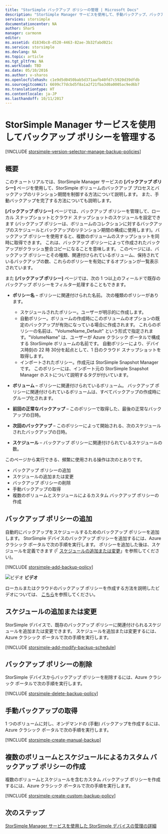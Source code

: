 ```yaml
---
title: "StorSimple バックアップ ポリシーの管理 | Microsoft Docs"
description: "StorSimple Manager サービスを使用して、手動バックアップ、バックアップのスケジュールを作成して、バックアップのリテンション期間を管理する方法について説明します。"
services: storsimple
documentationcenter: NA
author: SharS
manager: carmonm
editor: 
ms.assetid: d1834bc8-d520-4463-82ae-3b32fabd021c
ms.service: storsimple
ms.devlang: NA
ms.topic: article
ms.tgt_pltfrm: NA
ms.workload: TBD
ms.date: 05/10/2016
ms.author: v-sharos
ms.openlocfilehash: c1e9d5d0450bab5d371aafb40fd7c5920d39dfdb
ms.sourcegitcommit: 6699c77dcbd5f8a1a2f21fba3d0a0005ac9ed6b7
ms.translationtype: HT
ms.contentlocale: ja-JP
ms.lasthandoff: 10/11/2017
---
```

# <a name="use-the-storsimple-manager-service-to-manage-backup-policies"></a>StorSimple Manager サービスを使用してバックアップ ポリシーを管理する
[!INCLUDE [storsimple-version-selector-manage-backup-policies](../../includes/storsimple-version-selector-manage-backup-policies.md)]

## <a name="overview"></a>概要
このチュートリアルでは、StorSimple Manager サービスの **[バックアップ ポリシー]** ページを使用して、StorSimple ボリュームのバックアップ プロセスとバックアップのリテンション期間を制御する方法について説明します。 また、手動バックアップを完了する方法についても説明します。

**[バックアップ ポリシー]** ページでは、バックアップ ポリシーを管理して、ローカル スナップショットとクラウド スナップショットのスケジュールを設定できます  (バックアップ ポリシーは、ボリュームのコレクションに対するバックアップのスケジュールとバックアップのリテンション期間の構成に使用します)。バックアップ ポリシーを使用すると、複数のボリュームのスナップショットを同時に取得できます。 これは、バックアップ ポリシーによって作成されたバックアップがクラッシュ整合コピーになることを意味します。 このページには、バックアップ ポリシーとその種類、関連付けられているボリューム、保持されているバックアップの数、これらのポリシーを有効にするオプションが一覧表示されています。

また **[バックアップ ポリシー]** ページでは、次の 1 つ以上のフィールドで既存のバックアップ ポリシーをフィルター処理することもできます。

* **ポリシー名** – ポリシーに関連付けられた名前。 次の種類のポリシーがあります。
  
  * スケジュールされたポリシー。ユーザーが明示的に作成します。
  * 自動ポリシー。ボリュームの作成時にこのボリュームのオプションの既定のバックアップが有効になっている場合に作成されます。 これらのポリシーの名前は、"VolumeName_Default" という形式で指定されます。"VolumeName" は、ユーザーが Azure クラシック ポータルで構成する StorSimple ボリュームの名前です。 自動ポリシーにより、デバイス時刻の 22 時 30分を起点として、1 日のクラウド スナップショットを取得します。
  * インポートされたポリシー。作成元は StorSimple Snapshot Manager です。 このポリシーには、インポート元の StorSimple Snapshot Manager ホストについて説明するタグが付いています。
* **ボリューム** – ポリシーに関連付けられているボリューム。 バックアップ ポリシーに関連付けられているボリュームは、すべてバックアップの作成時にグループ化されます。
* **前回の正常なバックアップ** – このポリシーで取得した、最後の正常なバックアップの日時。
* **次回のバックアップ** – このポリシーによって開始される、次のスケジュールされたバックアップの日時。
* **スケジュール** – バックアップ ポリシーに関連付けられているスケジュールの数。

このページから実行できる、頻繁に使用される操作は次のとおりです。

* バックアップ ポリシーの追加 
* スケジュールの追加または変更 
* バックアップ ポリシーの削除 
* 手動バックアップの取得 
* 複数のボリュームとスケジュールによるカスタム バックアップ ポリシーの作成 

## <a name="add-a-backup-policy"></a>バックアップ ポリシーの追加
自動的にバックアップをスケジュールするためのバックアップ ポリシーを追加します。 StorSimple デバイスのバックアップ ポリシーを追加するには、Azure クラシック ポータルで次の手順を実行します。 ポリシーを追加した後は、スケジュールを定義できます (「 [スケジュールの追加または変更](#add-or-modify-a-schedule)」を参照してください)。

[!INCLUDE [storsimple-add-backup-policy](../../includes/storsimple-add-backup-policy.md)]

![ビデオ](./media/storsimple-manage-backup-policies/Video_icon.png) **ビデオ**

ローカルまたはクラウドのバックアップ ポリシーを作成する方法を説明したビデオについては、 [こちら](https://azure.microsoft.com/documentation/videos/create-storsimple-backup-policies/)を参照してください。

## <a name="add-or-modify-a-schedule"></a>スケジュールの追加または変更
StorSimple デバイスで、既存のバックアップ ポリシーに関連付けられるスケジュールを追加または変更できます。 スケジュールを追加または変更するには、Azure クラシック ポータルで次の手順を実行します。

[!INCLUDE [storsimple-add-modify-backup-schedule](../../includes/storsimple-add-modify-backup-schedule.md)]

## <a name="delete-a-backup-policy"></a>バックアップ ポリシーの削除
StorSimple デバイスからバックアップ ポリシーを削除するには、Azure クラシック ポータルで次の手順を実行します。

[!INCLUDE [storsimple-delete-backup-policy](../../includes/storsimple-delete-backup-policy.md)]

## <a name="take-a-manual-backup"></a>手動バックアップの取得
1 つのボリュームに対し、オンデマンドの (手動) バックアップを作成するには、Azure クラシック ポータルで次の手順を実行します。

[!INCLUDE [storsimple-create-manual-backup](../../includes/storsimple-create-manual-backup.md)]

## <a name="create-a-custom-backup-policy-with-multiple-volumes-and-schedules"></a>複数のボリュームとスケジュールによるカスタム バックアップ ポリシーの作成
複数のボリュームとスケジュールを含むカスタム バックアップ ポリシーを作成するには、Azure クラシック ポータルで次の手順を実行します。

[!INCLUDE [storsimple-create-custom-backup-policy](../../includes/storsimple-create-custom-backup-policy.md)]

## <a name="next-steps"></a>次のステップ
[StorSimple Manager サービスを使用した StorSimple デバイスの管理の詳細](storsimple-manager-service-administration.md)

